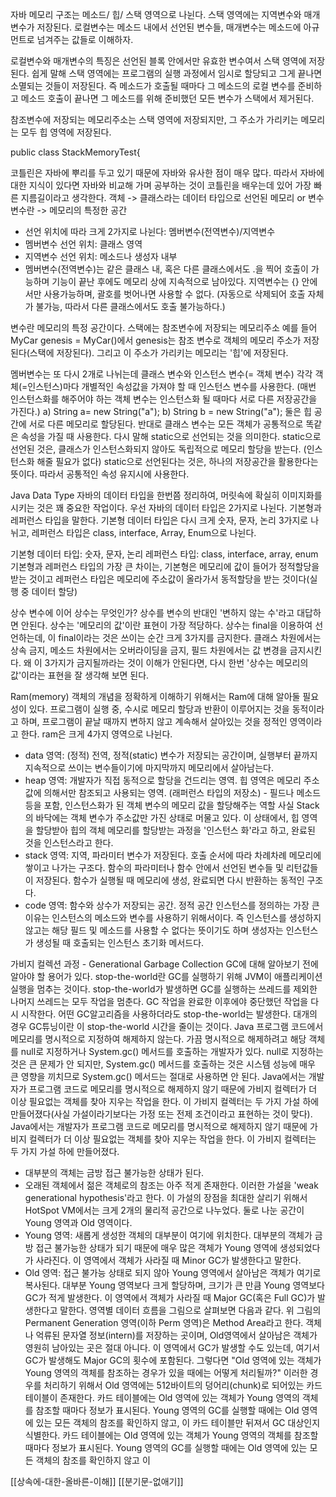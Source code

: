 자바 메모리 구조는 메소드/ 힙/ 스택 영역으로 나뉜다. 
스택 영역에는 지역변수와 매개 변수가 저장된다. 
로컬변수는 메소드 내에서 선언된 변수들, 매개변수는 메소드에 아규먼트로 넘겨주는 값들로 이해하자.

로컬변수와 매개변수의 특징은 선언된 블록 안에서만 유효한 변수여서 스택 영역에 저장된다. 쉽게 말해 스택 영역에는 프로그램의 실행 과정에서 임시로 할당되고 그게 끝나면 소멸되는 것들이 저장된다. 즉 메소드가 호출될 때마다 그 메소드의 로컬 변수를 준비하고 메소드 호출이 끝나면 그 메소드를 위해 준비했던 모든 변수가 스택에서 제거된다. 

참조변수에 저장되는 메모리주소는 스택 영역에 저장되지만, 그 주소가 가리키는 메모리는 모두 힙 영역에 저장된다. 

public class StackMemoryTest{

코틀린은 자바에 뿌리를 두고 있기 때문에 자바와 유사한 점이 매우 많다. 따라서 자바에 대한 지식이 있다면 자바와 비교해 가며 공부하는 것이 코틀린을 배우는데 있어 가장 빠른 지름길이라고 생각한다. 
객체 -> 클래스라는 데이터 타입으로 선언된 메모리 or 변수
변수란 -> 메모리의 특정한 공간
- 선언 위치에 따라 크게 2가지로 나뉜다: 멤버변수(전역변수)/지역변수
- 멤버변수 선언 위치: 클래스 영역
- 지역변수 선언 위치: 메소드나 생성자 내부
- 멤버변수(전역변수)는 같은 클래스 내, 혹은 다른 클래스에서도 .을 찍어 호출이 가능하며 기능이 끝난 후에도 메모리 상에 지속적으로 남아있다. 지역변수는 {} 안에서만 사용가능하며, 괄호를 벗어나면 사용할 수 없다. (자동으로 삭제되어 호출 자체가 불가능, 따라서 다른 클래스에서도 호출 불가능하다.)

변수란 메모리의 특정 공간이다. 
스택에는 참조변수에 저장되는 메모리주소 예를 들어 MyCar genesis = MyCar()에서 genesis는 참조 변수로 객체의 메모리 주소가 저장된다(스택에 저장된다). 그리고 이 주소가 가리키는 메모리는 '힙'에 저장된다. 

멤버변수는 또 다시 2개로 나뉘는데 클래스 변수와 인스턴스 변수(= 객체 변수)
각각 객체(=인스턴스)마다 개별적인 속성값을 가져야 할 때 인스턴스 변수를 사용한다. (매번 인스턴스화를 해주어야 하는 객체 변수는 인스턴스화 될 때마다 서로 다른 저장공간을 가진다.)
a) String a= new String("a");
b) String b = new String("a");
둘은 힙 공간에 서로 다른 메모리로 할당된다.
반대로 클래스 변수는 모든 객체가 공통적으로 똑같은 속성을 가질 때 사용한다.
다시 말해 static으로 선언되는 것을 의미한다. static으로 선언된 것은, 클래스가 인스턴스화되지 않아도 독립적으로 메모리 할당을 받는다. (인스턴스화 해줄 필요가 없다) static으로 선언된다는 것은, 하나의 저장공간을 활용한다는 뜻이다. 따라서 공통적인 속성 유지시에 사용한다. 

Java Data Type
자바의 데이터 타입을 한번쯤 정리하여, 머릿속에 확실히 이미지화를 시키는 것은 꽤 중요한 작업이다. 우선 자바의 데이터 타입은 2가지로 나뉜다. 기본형과 레퍼런스 타입을 말한다. 기본형 데이터 타입은 다시 크게 숫자, 문자, 논리 3가지로 나뉘고, 레퍼런스 타입은 class, interface, Array, Enum으로 나뉜다. 

기본형 데이터 타입: 숫자, 문자, 논리
레퍼런스 타입: class, interface, array, enum
기본형과 레퍼런스 타입의 가장 큰 차이는, 
기본형은 메모리에 값이 들어가 정적할당을 받는 것이고
레퍼런스 타입은 메모리에 주소값이 올라가서 동적할당을 받는 것이다(실행 중 데이터 할당)

상수
변수에 이어 상수는 무엇인가?
상수를 변수의 반대인 '변하지 않는 수'라고 대답하면 안된다.
상수는 '메모리의 값'이란 표현이 가장 적당하다. 상수는 final을 이용하여 선언하는데, 이 final이라는 것은 쓰이는 순간 크게 3가지를 금지한다. 클래스 차원에서는 상속 금지, 메소드 차원에서는 오버라이딩을 금지, 필드 차원에서는 값 변경을 금지시킨다. 왜 이 3가지가 금지될까라는 것이 이해가 안된다면, 다시 한번 '상수는 메모리의 값'이라는 표현을 잘 생각해 보면 된다.

Ram(memory)
객체의 개념을 정확하게 이해하기 위해서는 Ram에 대해 알아둘 필요성이 있다. 프로그램이 실행 중, 수시로 메모리 할당과 반환이 이루어지는 것을 동적이라고 하며, 프로그램이 끝날 때까지 변하지 않고 계속해서 살아있는 것을 정적인 영역이라고 한다. 
ram은 크게 4가지 영역으로 나뉜다.
- data 영역: (정적) 전역, 정적(static) 변수가 저장되는 공간이며, 실행부터 끝까지 지속적으로 쓰이는 변수들이기에 마지막까지 메모리에서 살아남는다.  
- heap 영역: 개발자가 직접 동적으로 할당을 건드리는 영역. 힙 영역은 메모리 주소 값에 의해서만 참조되고 사용되는 영역. (래퍼런스 타입의 저장소) - 필드나 메소드 등을 포함, 인스턴스화가 된 객체 변수의 메모리 값을 할당해주는 역할
사실 Stack의 바닥에는 객체 변수가 주소값만 가진 상태로 머물고 있다. 이 상태에서, 힙 영역을 할당받아 힙의 객체 메모리를 할당받는 과정을 '인스턴스 화'라고 하고, 완료된 것을 인스턴스라고 한다. 
- stack 영역: 지역, 파라미터 변수가 저장된다. 호출 순서에 따라 차례차례 메모리에 쌓이고 나가는 구조다. 함수의 파라미터나 함수 안에서 선언된 변수들 및 리턴값들이 저장된다. 함수가 실행될 때 메모리에 생성, 완료되면 다시 반환하는 동적인 구조다.  
- code 영역: 함수와 상수가 저장되는 공간. 정적 공간
인스턴스를 정의하는 가장 큰 이유는 인스턴스의 메소드와 변수를 사용하기 위해서이다. 즉 인스턴스를 생성하지 않고는 해당 필드 및 메소드를 사용할 수 없다는 뜻이기도 하며 생성자는 인스턴스가 생성될 때 호출되는 인스턴스 초기화 메서드다.

가비지 컬렉션 과정 - Generational Garbage Collection
GC에 대해 알아보기 전에 알아야 할 용어가 있다. stop-the-world란 GC를 실행하기 위해 JVM이 애플리케이션 실행을 멈추는 것이다. stop-the-world가 발생하면 GC를 실행하는 쓰레드를 제외한 나머지 쓰레드는 모두 작업을 멈춘다. GC 작업을 완료한 이후에야 중단했던 작업을 다시 시작한다. 어떤 GC알고리즘을 사용하더라도 stop-the-world는 발생한다. 대개의 경우 GC튜닝이란 이 stop-the-world 시간을 줄이는 것이다. Java 프로그램 코드에서 메모리를 명시적으로 지정하여 해제하지 않는다. 가끔 명시적으로 해제하려고 해당 객체를 null로 지정하거나 System.gc() 메서드를 호출하는 개발자가 있다. null로 지정하는 것은 큰 문제가 안 되지만, System.gc() 메서드를 호출하는 것은 시스템 성능에 매우 큰 영향을 끼치므로 System.gc() 메서드는 절대로 사용하면 안 된다.
Java에서는 개발자가 프로그램 코드로 메모리를 명시적으로 해제하지 않기 때문에 가비지 컬렉터가 더 이상 필요없는 객체를 찾아 지우는 작업을 한다. 이 가비지 컬렉터는 두 가지 가설 하에 만들어졌다(사실 가설이라기보다는 가정 또는 전제 조건이라고 표현하는 것이 맞다).
Java에서는 개발자가 프로그램 코드로 메모리를 명시적으로 해제하지 않기 때문에 가비지 컬렉터가 더 이상 필요없는 객체를 찾아 지우는 작업을 한다. 이 가비지 컬렉터는 두 가지 가설 하에 만들어졌다. 
- 대부분의 객체는 금방 접근 불가능한 상태가 된다.
- 오래된 객체에서 젊은 객체로의 참조는 아주 적게 존재한다. 
  이러한 가설을 'weak generational hypothesis'라고 한다. 이 가설의 장점을 최대한 살리기 위해서 HotSpot VM에서는 크게 2개의 물리적 공간으로 나누었다. 둘로 나눈 공간이 Young 영역과 Old 영역이다. 
- Young 영역: 새롭게 생성한 객체의 대부분이 여기에 위치한다. 대부분의 객체가 금방 접근 불가능한 상태가 되기 때문에 매우 많은 객체가 Young 영역에 생성되었다가 사라진다. 이 영역에서 객체가 사라질 때 Minor GC가 발생한다고 말한다.
- Old 영역: 접근 불가능 상태로 되지 않아 Young 영역에서 살아남은 객체가 여기로 복사된다. 대부분 Young 영역보다 크게 할당하며, 크기가 큰 만큼 Young 영역보다 GC가 적게 발생한다. 이 영역에서 객체가 사라질 때 Major GC(혹은 Full GC)가 발생한다고 말한다. 영역별 데이터 흐름을 그림으로 살펴보면 다음과 같다. 
위 그림의 Permanent Generation 영역(이하 Perm 영역)은 Method Area라고 한다. 객체나 억류된 문자열 정보(intern)를 저장하는 곳이며, Old영역에서 살아남은 객체가 영원히 남아있는 곳은 절대 아니다. 이 영역에서 GC가 발생할 수도 있는데, 여기서 GC가 발생해도 Major GC의 횟수에 포함된다. 
그렇다면 "Old 영역에 있는 객체가 Young 영역의 객체를 참조하는 경우가 있을 때에는 어떻게 처리될까?" 이러한 경우를 처리하기 위해서 Old 영역에는 512바이트의 덩어리(chunk)로 되어있는 카드 테이블이 존재한다. 카드 테이블에는 Old 영역에 있는 객체가 Young 영역의 객체를 참조할 때마다 정보가 표시된다. Young 영역의 GC를 실행할 때에는 Old 영역에 있는 모든 객체의 참조를 확인하지 않고, 이 카드 테이블만 뒤져서 GC 대상인지 식별한다. 카드 테이블에는 Old 영역에 있는 객체가 Young 영역의 객체를 참조할 때마다 정보가 표시된다. Young 영역의 GC를 실행할 때에는 Old 영역에 있는 모든 객체의 참조를 확인하지 않고 이 

[[상속에-대한-올바른-이해]]
[[분기문-없애기]]
